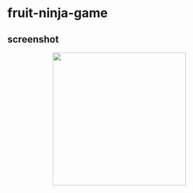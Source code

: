 # fruit-ninja-game

## screenshot

<div align="center">
  <div align="center">
    <img src="https://github.com/handsome0514/fruit-ninja-game/blob/master/screenshot/fruit-ninja.gif" width="300px">
  </div>
</div>
